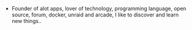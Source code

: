 - Founder of alot apps, lover of technology, programming language, open source, forum, docker, unraid and arcade, I like to discover and learn new things..
  <br>














































































































































































































